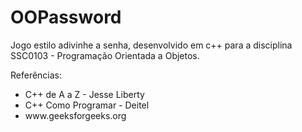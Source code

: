 # OOPassword

Jogo estilo adivinhe a senha, desenvolvido em c++ para a disciplina SSC0103 - Programação Orientada a Objetos. 

Referências:<br>
<ul>
<li>C++ de A a Z - Jesse Liberty</li>
<li>C++ Como Programar - Deitel</li>
<li>www.geeksforgeeks.org</li>
</ul>

